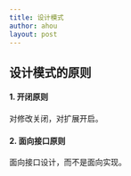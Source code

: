 ```yaml
---
title: 设计模式 
author: ahou
layout: post
---
```

## 设计模式的原则
#### 1. 开闭原则
对修改关闭，对扩展开启。  
#### 2. 面向接口原则
面向接口设计，而不是面向实现。  
